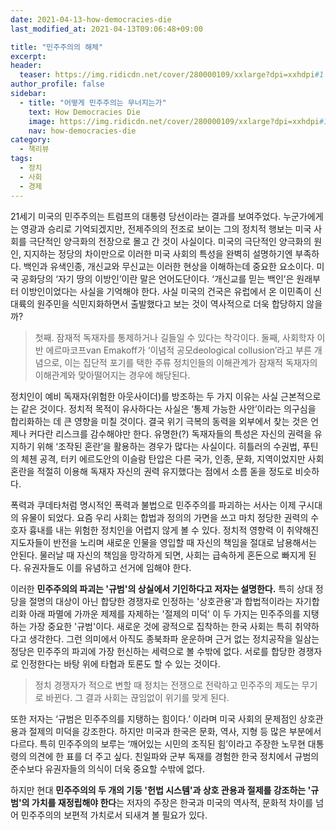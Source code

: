 ```yaml
---
date: 2021-04-13-how-democracies-die
last_modified_at: 2021-04-13T09:06:48+09:00

title: "민주주의의 해체"
excerpt:
header:
  teaser: https://img.ridicdn.net/cover/280000109/xxlarge?dpi=xxhdpi#1
author_profile: false
sidebar:
  - title: "어떻게 민주주의는 무너지는가"
    text: How Democracies Die
    image: https://img.ridicdn.net/cover/280000109/xxlarge?dpi=xxhdpi#1
    nav: how-democracies-die
category:
  - 책리뷰
tags:
  - 정치
  - 사회
  - 경제
---
```

21세기 미국의 민주주의는 트럼프의 대통령 당선이라는 결과를 보여주었다. 누군가에게는 영광과 승리로 기억되겠지만, 전제주의의 전조로 보이는 그의 정치적 행보는 미국 사회를 극단적인 양극화의 전장으로 몰고 간 것이 사실이다. 미국의 극단적인 양극화의 원인, 지지하는 정당의 차이만으로 이러한 미국 사회의 특성을 완벽히 설명하기엔 부족하다. 백인과 유색인종, 개신교와 무신교는 이러한 현상을 이해하는데 중요한 요소이다. 미국 공화당의 ‘자기 땅의 이방인’이란 말은 언어도단이다. ‘개신교를 믿는 백인’은 원래부터 이방인이었다는 사실을 기억해야 한다. 사실 미국의 건국은 유럽에서 온 이민족이 신대륙의 원주민을 식민지화하면서 출발했다고 보는 것이 역사적으로 더욱 합당하지 않을까?

> 첫째. 잠재적 독재자를 통제하거나 길들일 수 있다는 착각이다. 둘째, 사회학자 이반 에르마코프van Emakoff가 ‘이념적 공모deological collusion’라고 부른 개념으로, 이는 집단적 포기를 택한 주류 정치인들의 이해관계가 잠재적 독재자의 이해관계와 맞아떨어지는 경우에 해당된다.

정치인이 예비 독재자(위험한 아웃사이더)를 방조하는 두 가지 이유는 사실 근본적으로는 같은 것이다. 정치적 목적이 유사하다는 사실은 ‘통제 가능한 사안’이라는 의구심을 합리화하는 데 큰 영향을 미칠 것이다. 결국 위기 극복의 동력을 외부에서 찾는 것은 언제나 커다란 리스크를 감수해야만 한다. 유명한(?) 독재자들의 특성은 자신의 권력을 유지하기 위해 ‘조작된 혼란’을 활용하는 경우가 많다는 사실이다. 히틀러의 수권법, 푸틴의 체첸 공격, 터키 에르도안의 이슬람 탄압은 다른 국가, 인종, 문화, 지역이었지만 사회 혼란을 적절히 이용해 독재자 자신의 권력 유지했다는 점에서 소름 돋을 정도로 비슷하다. 

폭력과 쿠데타처럼 명시적인 폭력과 불법으로 민주주의를 파괴하는 서사는 이제 구시대의 유물이 되었다. 요즘 우리 사회는 합법과 정의의 가면을 쓰고 마치 정당한 권력의 수호자 흉내를 내는 위험한 정치인을 어렵지 않게 볼 수 있다. 정치적 영향력 이 취약해진 지도자들이 반전을 노리며 새로운 인물을 영입할 때 자신의 책임을 절대로 남용해서는 안된다. 물러날 때 자신의 책임을 망각하게 되면, 사회는 급속하게 혼돈으로 빠지게 된다. 유권자들도 이를 유념하고 선거에 임해야 한다.

이러한 **민주주의의 파괴는 '규범'의 상실에서 기인하다고 저자는 설명한다.** 특히 상대 정당을 절명의 대상이 아닌 합당한 경쟁자로 인정하는 '상호관용'과 합법적이라는 자기합리화 아래 파멸에 가까운 제제를 자제하는 '절제의 미덕' 이 두 가지는 민주주의를 지탱하는 가장 중요한 '규범'이다. 새로운 것에 광적으로 집착하는 한국 사회는 특히 취약하다고 생각한다. 그런 의미에서 아직도 종북좌파 운운하며 근거 없는 정치공작을 일삼는 정당은 민주주의 파괴에 가장 헌신하는 세력으로 볼 수밖에 없다. 서로를 합당한 경쟁자로 인정한다는 바탕 위에 타협과 토론도 할 수 있는 것이다.

> 정치 경쟁자가 적으로 변할 때 정치는 전쟁으로 전락하고 민주주의 제도는 무기로 바뀐다. 그 결과 사회는 끊임없이 위기를 맞게 된다.

또한 저자는 ‘규범은 민주주의를 지탱하는 힘이다.’ 이라며 미국 사회의 문제점인 상호관용과 절제의 미덕을 강조한다. 하지만 미국과 한국은 문화, 역사, 지형 등 많은 부분에서 다르다. 특히 민주주의의 보루는 ‘깨어있는 시민의 조직된 힘’이라고 주장한 노무현 대통령의 의견에 한 표를 더 주고 싶다. 친일파와 군부 독재를 경험한 한국 정치에서 규범의 준수보다 유권자들의 의식이 더욱 중요할 수밖에 없다. 

하지만 현대 **민주주의의 두 개의 기둥 '헌법 시스템'과 상호 관용과 절제를 강조하는 '규범'의 가치를 재정립해야 한다**는 저자의 주장은 한국과 미국의 역사적, 문화적 차이를 넘어 민주주의의 보편적 가치로서 되새겨 볼 필요가 있다. 

<img src="https://images.unsplash.com/photo-1569060368617-9b232c61b67e?ixid=MnwxMjA3fDB8MHxwaG90by1wYWdlfHx8fGVufDB8fHx8&ixlib=rb-1.2.1&auto=format&fit=crop&w=2070&q=80" class="align-center" alt="">